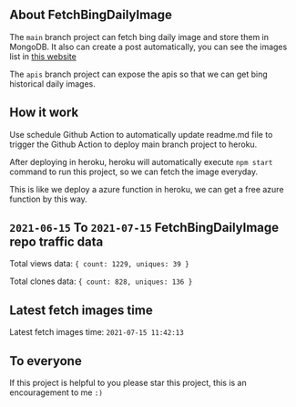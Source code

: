 ## About FetchBingDailyImage

The `main` branch project can fetch bing daily image and store them in MongoDB.
It also can create a post automatically, you can see the images list in [this website](https://oursalbum.netlify.app)

The `apis` branch project can expose the apis so that we can get bing historical daily images.

## How it work

Use schedule Github Action to automatically update readme.md file to trigger the Github Action to deploy main branch project to heroku.

After deploying in heroku, heroku will automatically execute `npm start` command to run this project, so we can fetch the image everyday.

This is like we deploy a azure function in heroku, we can get a free azure function by this way.

## `2021-06-15` To `2021-07-15` FetchBingDailyImage repo traffic data

Total views data: `{ count: 1229, uniques: 39 }`

Total clones data: `{ count: 828, uniques: 136 }`

## Latest fetch images time

Latest fetch images time: `2021-07-15 11:42:13`

## To everyone

If this project is helpful to you please star this project, this is an encouragement to me `:)`



